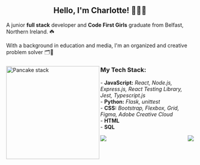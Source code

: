 # <h2 align="center"><b>Hello, I'm Charlotte! 👩🏽‍💻</b></h2>

<p> A junior <b>full stack</b> developer and <b>Code First Girls</b> graduate from Belfast, Northern Ireland. ☘️</p>
<p>With a background in education and media, I'm an organized and creative problem solver 🗂️🎨</p>

<div>
<img align="left" src="https://img.freepik.com/free-photo/ai-generated-image-banana_23-2150683177.jpg?t=st=1704831372~exp=1704834972~hmac=a4e124970f6fcacb7c9c93f9654d527cc2f43a63f5deeaba291345723e62ef97&w=1060" alt="Pancake stack" width="250" margin="20"/>
<h3>My Tech Stack:</h3>
<p>  
  - <strong>JavaScript:</strong> <i> React, Node.js, Express.js, React Testing Library, Jest, Typescript.js </i> <br>
  - <strong>Python:</strong> <i>Flask, unittest</i> <br>
  - <strong>CSS:</strong> <i>Bootstrap, Flexbox, Grid, Figma, Adobe Creative Cloud</i> <br>
  - <strong>HTML</strong> <br>
  - <strong>SQL</strong></p>
</div>
<div style="display: flex; align-items: center; justify-content: space-between;">
  <a href="https://www.linkedin.com/in/charlottevmcknight"><img src="https://img.shields.io/badge/linkedin-%230077B5.svg?style=for-the-badge&logo=linkedin&logoColor=white"/></a>
  <a href="mailto:charlottevmcknight@gmail.com?subject=Hello, Charlotte"><img src="https://img.shields.io/badge/Gmail-D14836?style=for-the-badge&logo=gmail&logoColor=white"/></a> 
</div>

